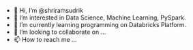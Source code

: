 - 👋 Hi, I’m @shriramsudrik
- 👀 I’m interested in Data Science, Machine Learning, PySpark.
- 🌱 I’m currently learning programming on Databricks Platform.
- 💞️ I’m looking to collaborate on ...
- 📫 How to reach me ...

<!---
shriramsudrik/shriramsudrik is a ✨ special ✨ repository because its `README.md` (this file) appears on your GitHub profile.
You can click the Preview link to take a look at your changes.
--->
